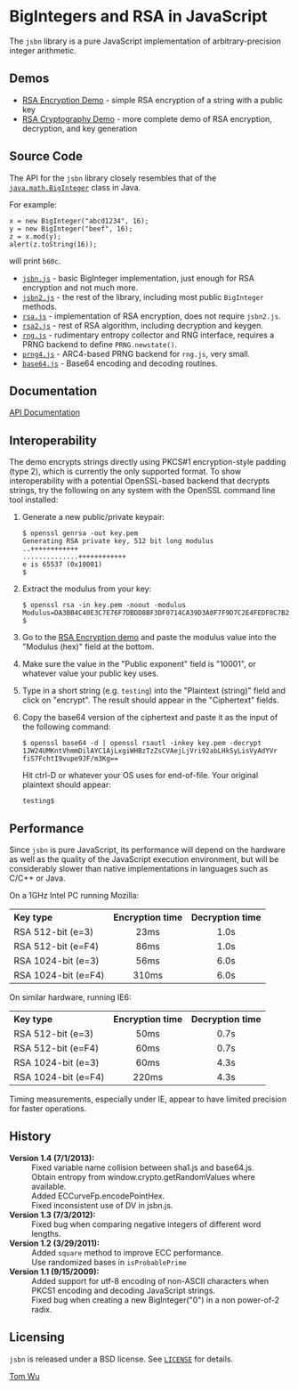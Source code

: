 BigIntegers and RSA in JavaScript
=================================

The `jsbn` library is a pure JavaScript implementation of arbitrary-precision
integer arithmetic.

Demos
-----

 * [RSA Encryption Demo](rsa.html) - simple RSA encryption of a string with a
   public key
 * [RSA Cryptography Demo](rsa2.html) - more complete demo of RSA encryption,
   decryption, and key generation

Source Code
-----------

The API for the `jsbn` library closely resembles that of the
[`java.math.BigInteger`](http://java.sun.com/j2se/1.3/docs/api/java/math/BigInteger.html) class in Java.

For example:

    x = new BigInteger("abcd1234", 16);
    y = new BigInteger("beef", 16);
    z = x.mod(y);
    alert(z.toString(16));

will print `b60c`.

 * [`jsbn.js`](jsbn.js) - basic BigInteger implementation, just enough for RSA encryption and not much more.
 * [`jsbn2.js`](jsbn2.js) - the rest of the library, including most public `BigInteger` methods.
 * [`rsa.js`](rsa.js) - implementation of RSA encryption, does not require `jsbn2.js`.
 * [`rsa2.js`](rsa2.js) - rest of RSA algorithm, including decryption and keygen.
 * [`rng.js`](rng.js) - rudimentary entropy collector and RNG interface, requires a PRNG backend to define `PRNG.newstate()`.
 * [`prng4.js`](prng4.js) - ARC4-based PRNG backend for `rng.js`, very small.
 * [`base64.js`](base64.js) - Base64 encoding and decoding routines.

Documentation
-------------

[API Documentation](http://munawwar.github.io/jsbn/doc/)

Interoperability
----------------

The demo encrypts strings directly using PKCS#1 encryption-style
padding (type 2), which is currently the only supported format.
To show interoperability with a potential OpenSSL-based backend
that decrypts strings, try the following on any system with the
OpenSSL command line tool installed:

 1. Generate a new public/private keypair:

        $ openssl genrsa -out key.pem
        Generating RSA private key, 512 bit long modulus
        ..++++++++++++
        ..............++++++++++++
        e is 65537 (0x10001)
        $

 2. Extract the modulus from your key:

        $ openssl rsa -in key.pem -noout -modulus
        Modulus=DA3BB4C40E3C7E76F7DBDD8BF3DF0714CA39D3A0F7F9D7C2E4FEDF8C7B28C2875F7EB98950B22AE82D539C1ABC1AB550BA0B2D52E3EF7BDFB78A5E817D74BBDB
        $

 3. Go to the [RSA Encryption demo](rsa.html) and paste the modulus value into the
    "Modulus (hex)" field at the bottom.
 4. Make sure the value in the "Public exponent" field is "10001", or whatever
    value your public key uses.
 5. Type in a short string (e.g. `testing`) into the "Plaintext (string)" field
    and click on "encrypt".  The result should appear in the "Ciphertext"
    fields.
 6. Copy the base64 version of the ciphertext and paste it as the input of
    the following command:

        $ openssl base64 -d | openssl rsautl -inkey key.pem -decrypt
        1JW24UMKntVhmmDilAYC1AjLxgiWHBzTzZsCVAejLjVri92abLHkSyLisVyAdYVr
        fiS7FchtI9vupe9JF/m3Kg==

    Hit ctrl-D or whatever your OS uses for end-of-file.
    Your original plaintext should appear:

        testing$

Performance
-----------

Since `jsbn` is pure JavaScript, its performance will depend on the hardware as
well as the quality of the JavaScript execution environment, but will be
considerably slower than native implementations in languages such as C/C++ or
Java.

On a 1GHz Intel PC running Mozilla:

<table cellspacing=5>
<tr><th align=left>Key type</th><th align=center>Encryption time</th><th align=center>Decryption time</th></tr>
<tr><td align=left>RSA 512-bit (e=3)</td><td align=center>23ms</td><td align=center>1.0s</td></tr>
<tr><td align=left>RSA 512-bit (e=F4)</td><td align=center>86ms</td><td align=center>1.0s</td></tr>
<tr><td align=left>RSA 1024-bit (e=3)</td><td align=center>56ms</td><td align=center>6.0s</td></tr>
<tr><td align=left>RSA 1024-bit (e=F4)</td><td align=center>310ms</td><td align=center>6.0s</td></tr>
</table>

On similar hardware, running IE6:

<table cellspacing=5>
<tr><th align=left>Key type</th><th align=center>Encryption time</th><th align=center>Decryption time</th></tr>
<tr><td align=left>RSA 512-bit (e=3)</td><td align=center>50ms</td><td align=center>0.7s</td></tr>
<tr><td align=left>RSA 512-bit (e=F4)</td><td align=center>60ms</td><td align=center>0.7s</td></tr>
<tr><td align=left>RSA 1024-bit (e=3)</td><td align=center>60ms</td><td align=center>4.3s</td></tr>
<tr><td align=left>RSA 1024-bit (e=F4)</td><td align=center>220ms</td><td align=center>4.3s</td></tr>
</table>

Timing measurements, especially under IE, appear to have limited
precision for faster operations.

History
-------

<dl>
<dt><b>Version 1.4 (7/1/2013):</b></dt>
<dd>Fixed variable name collision between sha1.js and base64.js.
<dd>Obtain entropy from window.crypto.getRandomValues where available.
<dd>Added ECCurveFp.encodePointHex.
<dd>Fixed inconsistent use of DV in jsbn.js.
<dt><b>Version 1.3 (7/3/2012):</b></dt>
<dd>Fixed bug when comparing negative integers of different word lengths.
<dt><b>Version 1.2 (3/29/2011):</b></dt>
<dd>Added <code>square</code> method to improve ECC performance.
<dd>Use randomized bases in <code>isProbablePrime</code>
<dt><b>Version 1.1 (9/15/2009):</b></dt>
<dd>Added support for utf-8 encoding of non-ASCII characters
when PKCS1 encoding and decoding JavaScript strings.
<dd>Fixed bug when creating a new BigInteger("0") in a non power-of-2 radix.
</dl>

Licensing
---------

`jsbn` is released under a BSD license.
See [`LICENSE`](LICENSE) for details.

[Tom Wu](mailto:tjw@cs.stanford.edu)
